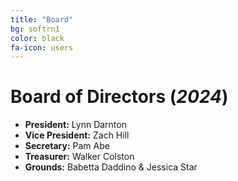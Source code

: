 ```yaml
---
title: "Board"
bg: softrn1
color: black
fa-icon: users
---
```


# Board of Directors (*2024*)
- **President:** Lynn Darnton
- **Vice President:** Zach Hill
- **Secretary:** Pam Abe
- **Treasurer:** Walker Colston
- **Grounds:** Babetta Daddino & Jessica Star
